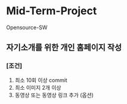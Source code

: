 # Mid-Term-Project
Opensource-SW

## 자기소개를 위한 개인 홈페이지 작성
### [조건]
1. 최소 10회 이상 commit
2. 최소 이미지 2개 이상
3. 동영상 또는 동영상 링크 추가 (옵션)
